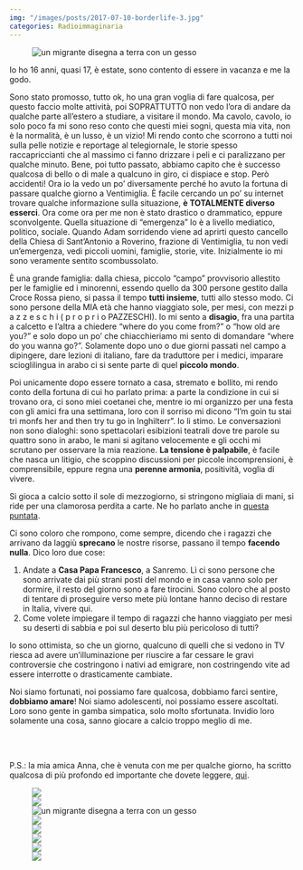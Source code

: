 ```yaml
---
img: "/images/posts/2017-07-10-borderlife-3.jpg"
categories: Radioimmaginaria
---
```

<figure><img src="{{ page.img }}" alt="un migrante disegna a terra con un gesso" title="un migrante disegna a terra con un gesso" /></figure>
<!--more-->
Io ho 16 anni, quasi 17, è estate, sono contento di essere in vacanza e me la godo.

Sono stato promosso, tutto ok, ho una gran voglia di fare qualcosa, per questo faccio molte attività, poi SOPRATTUTTO non vedo l’ora di andare da qualche parte all’estero a studiare, a visitare il mondo. Ma cavolo, cavolo, io solo poco fa mi sono reso conto che questi miei sogni, questa mia vita, non è la normalità, è un lusso, è un vizio! Mi rendo conto che scorrono a tutti noi sulla pelle notizie e reportage al telegiornale, le storie spesso raccapriccianti che al massimo ci fanno drizzare i peli e ci paralizzano per qualche minuto. Bene, poi tutto passato, abbiamo capito che è successo qualcosa di bello o di male a qualcuno in giro, ci dispiace e stop. Però accidenti! Ora io la vedo un po’ diversamente perché ho avuto la fortuna di passare qualche giorno a Ventimiglia. È facile cercando un po’ su internet trovare qualche informazione sulla situazione, **è TOTALMENTE diverso esserci**. Ora come ora per me non è stato drastico o drammatico, eppure sconvolgente. Quella situazione di “emergenza” lo è a livello mediatico, politico, sociale. Quando Adam sorridendo viene ad aprirti questo cancello della Chiesa di Sant’Antonio a Roverino, frazione di Ventimiglia, tu non vedi un’emergenza, vedi piccoli uomini, famiglie, storie, vite. Inizialmente io mi sono veramente sentito scombussolato.

È una grande famiglia: dalla chiesa, piccolo “campo” provvisorio allestito per le famiglie ed i minorenni, essendo quello da 300 persone gestito dalla Croce Rossa pieno, si passa il tempo **tutti insieme**, tutti allo stesso modo. Ci sono persone della MIA età che hanno viaggiato sole, per mesi, con mezzi p a z z e s c h i ( p r o p r i o PAZZESCHI). Io mi sento a **disagio**, fra una partita a calcetto e l’altra a chiedere “where do you come from?” o “how old are you?” e solo dopo un po’ che chiacchieriamo mi sento di domandare “where do you wanna go?”. Solamente dopo uno o due giorni passati nel campo a dipingere, dare lezioni di italiano, fare da traduttore per i medici, imparare scioglilingua in arabo ci si sente parte di quel **piccolo mondo**.

Poi unicamente dopo essere tornato a casa, stremato e bollito, mi rendo conto della fortuna di cui ho parlato prima: a parte la condizione in cui si trovano ora, ci sono miei coetanei che, mentre io mi organizzo per una festa con gli amici fra una settimana, loro con il sorriso mi dicono “I’m goin tu stai tri monfs her and then try tu go in Inghilterr”. Io li stimo. Le conversazioni non sono dialoghi: sono spettacolari esibizioni teatrali dove tre parole su quattro sono in arabo, le mani si agitano velocemente e gli occhi mi scrutano per osservare la mia reazione. **La tensione è palpabile**, è facile che nasca un litigio, che scoppino discussioni per piccole incomprensioni, è comprensibile, eppure regna una **perenne armonia**, positività, voglia di vivere.

Si gioca a calcio sotto il sole di mezzogiorno, si stringono migliaia di mani, si ride per una clamorosa perdita a carte. Ne ho parlato anche in <a href="https://www.spreaker.com/user/ariaimmaginaria/smo-vita-di-confine" rel="noopener" target="blank">questa puntata</a>.

Ci sono coloro che rompono, come sempre, dicendo che i ragazzi che arrivano da laggiù **sprecano** le nostre risorse, passano il tempo **facendo nulla**. Dico loro due cose:

1. Andate a **Casa Papa Francesco**, a Sanremo. Lì ci sono persone che sono arrivate dai più strani posti del mondo e in casa vanno solo per dormire, il resto del giorno sono a fare tirocini. Sono coloro che al posto di tentare di proseguire verso mete più lontane hanno deciso di restare in Italia, vivere qui.
2. Come volete impiegare il tempo di ragazzi che hanno viaggiato per mesi su deserti di sabbia e poi sul deserto blu più pericoloso di tutti?

Io sono ottimista, so che un giorno, qualcuno di quelli che si vedono in TV riesca ad avere un’illuminazione per riuscire a far cessare le gravi controversie che costringono i nativi ad emigrare, non costringendo vite ad essere interrotte o drasticamente cambiate.

Noi siamo fortunati, noi possiamo fare qualcosa, dobbiamo farci sentire, **dobbiamo amare**! Noi siamo adolescenti, noi possiamo essere ascoltati. Loro sono gente in gamba simpatica, solo molto sfortunata. Invidio loro solamente una cosa, sanno giocare a calcio troppo meglio di me.

<br />
<br />

P.S.: la mia amica Anna, che è venuta con me per qualche giorno, ha scritto qualcosa di più profondo ed importante che dovete leggere, <a href="https://web.archive.org/web/20171008172851/https://www.rivieratime.news/qual-futuro-dellumanita-vive-al-ponte/" rel="noopener" target="blank">qui</a>.

<figure>
<img src="/images/2017-07-10-borderlife-1.jpg" />
<br />
<img src="/images/2017-07-10-borderlife-2.jpg" />
<br />
<img src="/images/2017-07-10-borderlife-3.jpg" alt="un migrante disegna a terra con un gesso" title="un migrante disegna a terra con un gesso" />
<br />
<img src="/images/2017-07-10-borderlife-4.jpg" />
<br />
<img src="/images/2017-07-10-borderlife-5.jpg" />
<br />
<img src="/images/2017-07-10-borderlife-6.jpg" />
<br />
<img src="/images/2017-07-10-borderlife-7.jpg" />
<br />
<img src="/images/2017-07-10-borderlife-8.jpg" />
</figure>
